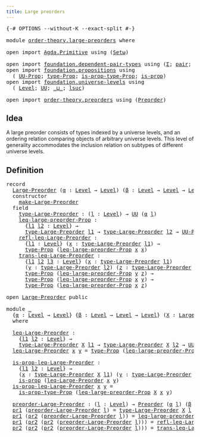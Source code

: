 ```yaml
---
title: Large preorders
---
```


<pre class="Agda"><a id="41" class="Symbol">{-#</a> <a id="45" class="Keyword">OPTIONS</a> <a id="53" class="Pragma">--without-K</a> <a id="65" class="Pragma">--exact-split</a> <a id="79" class="Symbol">#-}</a>

<a id="84" class="Keyword">module</a> <a id="91" href="order-theory.large-preorders.html" class="Module">order-theory.large-preorders</a> <a id="120" class="Keyword">where</a>

<a id="127" class="Keyword">open</a> <a id="132" class="Keyword">import</a> <a id="139" href="Agda.Primitive.html" class="Module">Agda.Primitive</a> <a id="154" class="Keyword">using</a> <a id="160" class="Symbol">(</a><a id="161" href="Agda.Primitive.html#381" class="Primitive">Setω</a><a id="165" class="Symbol">)</a>

<a id="168" class="Keyword">open</a> <a id="173" class="Keyword">import</a> <a id="180" href="foundation.dependent-pair-types.html" class="Module">foundation.dependent-pair-types</a> <a id="212" class="Keyword">using</a> <a id="218" class="Symbol">(</a><a id="219" href="foundation-core.dependent-pair-types.html#515" class="Record">Σ</a><a id="220" class="Symbol">;</a> <a id="222" href="foundation-core.dependent-pair-types.html#588" class="InductiveConstructor">pair</a><a id="226" class="Symbol">;</a> <a id="228" href="foundation-core.dependent-pair-types.html#605" class="Field">pr1</a><a id="231" class="Symbol">;</a> <a id="233" href="foundation-core.dependent-pair-types.html#617" class="Field">pr2</a><a id="236" class="Symbol">)</a>
<a id="238" class="Keyword">open</a> <a id="243" class="Keyword">import</a> <a id="250" href="foundation.propositions.html" class="Module">foundation.propositions</a> <a id="274" class="Keyword">using</a>
  <a id="282" class="Symbol">(</a> <a id="284" href="foundation-core.propositions.html#1393" class="Function">UU-Prop</a><a id="291" class="Symbol">;</a> <a id="293" href="foundation-core.propositions.html#1495" class="Function">type-Prop</a><a id="302" class="Symbol">;</a> <a id="304" href="foundation-core.propositions.html#1562" class="Function">is-prop-type-Prop</a><a id="321" class="Symbol">;</a> <a id="323" href="foundation-core.propositions.html#1309" class="Function">is-prop</a><a id="330" class="Symbol">)</a>
<a id="332" class="Keyword">open</a> <a id="337" class="Keyword">import</a> <a id="344" href="foundation.universe-levels.html" class="Module">foundation.universe-levels</a> <a id="371" class="Keyword">using</a>
  <a id="379" class="Symbol">(</a> <a id="381" href="Agda.Primitive.html#597" class="Postulate">Level</a><a id="386" class="Symbol">;</a> <a id="388" href="foundation-core.universe-levels.html#235" class="Primitive">UU</a><a id="390" class="Symbol">;</a> <a id="392" href="Agda.Primitive.html#810" class="Primitive Operator">_⊔_</a><a id="395" class="Symbol">;</a> <a id="397" href="Agda.Primitive.html#780" class="Primitive">lsuc</a><a id="401" class="Symbol">)</a>

<a id="404" class="Keyword">open</a> <a id="409" class="Keyword">import</a> <a id="416" href="order-theory.preorders.html" class="Module">order-theory.preorders</a> <a id="439" class="Keyword">using</a> <a id="445" class="Symbol">(</a><a id="446" href="order-theory.preorders.html#531" class="Function">Preorder</a><a id="454" class="Symbol">)</a>
</pre>
## Idea

A large preorder consists of types indexed by a universe levels, and an ordering relation comparing objects of arbitrary universe levels. This level of generality accommodates the inclusion relation on subtypes of different universe levels.

## Definition

<pre class="Agda"><a id="735" class="Keyword">record</a>
  <a id="Large-Preorder"></a><a id="744" href="order-theory.large-preorders.html#744" class="Record">Large-Preorder</a> <a id="759" class="Symbol">(</a><a id="760" href="order-theory.large-preorders.html#760" class="Bound">α</a> <a id="762" class="Symbol">:</a> <a id="764" href="Agda.Primitive.html#597" class="Postulate">Level</a> <a id="770" class="Symbol">→</a> <a id="772" href="Agda.Primitive.html#597" class="Postulate">Level</a><a id="777" class="Symbol">)</a> <a id="779" class="Symbol">(</a><a id="780" href="order-theory.large-preorders.html#780" class="Bound">β</a> <a id="782" class="Symbol">:</a> <a id="784" href="Agda.Primitive.html#597" class="Postulate">Level</a> <a id="790" class="Symbol">→</a> <a id="792" href="Agda.Primitive.html#597" class="Postulate">Level</a> <a id="798" class="Symbol">→</a> <a id="800" href="Agda.Primitive.html#597" class="Postulate">Level</a><a id="805" class="Symbol">)</a> <a id="807" class="Symbol">:</a> <a id="809" href="Agda.Primitive.html#381" class="Primitive">Setω</a> <a id="814" class="Keyword">where</a>
  <a id="822" class="Keyword">constructor</a>
    <a id="make-Large-Preorder"></a><a id="838" href="order-theory.large-preorders.html#838" class="InductiveConstructor">make-Large-Preorder</a>
  <a id="860" class="Keyword">field</a>
    <a id="Large-Preorder.type-Large-Preorder"></a><a id="870" href="order-theory.large-preorders.html#870" class="Field">type-Large-Preorder</a> <a id="890" class="Symbol">:</a> <a id="892" class="Symbol">(</a><a id="893" href="order-theory.large-preorders.html#893" class="Bound">l</a> <a id="895" class="Symbol">:</a> <a id="897" href="Agda.Primitive.html#597" class="Postulate">Level</a><a id="902" class="Symbol">)</a> <a id="904" class="Symbol">→</a> <a id="906" href="foundation-core.universe-levels.html#235" class="Primitive">UU</a> <a id="909" class="Symbol">(</a><a id="910" href="order-theory.large-preorders.html#760" class="Bound">α</a> <a id="912" href="order-theory.large-preorders.html#893" class="Bound">l</a><a id="913" class="Symbol">)</a>
    <a id="Large-Preorder.leq-large-preorder-Prop"></a><a id="919" href="order-theory.large-preorders.html#919" class="Field">leq-large-preorder-Prop</a> <a id="943" class="Symbol">:</a>
      <a id="951" class="Symbol">{</a><a id="952" href="order-theory.large-preorders.html#952" class="Bound">l1</a> <a id="955" href="order-theory.large-preorders.html#955" class="Bound">l2</a> <a id="958" class="Symbol">:</a> <a id="960" href="Agda.Primitive.html#597" class="Postulate">Level</a><a id="965" class="Symbol">}</a> <a id="967" class="Symbol">→</a>
      <a id="975" href="order-theory.large-preorders.html#870" class="Field">type-Large-Preorder</a> <a id="995" href="order-theory.large-preorders.html#952" class="Bound">l1</a> <a id="998" class="Symbol">→</a> <a id="1000" href="order-theory.large-preorders.html#870" class="Field">type-Large-Preorder</a> <a id="1020" href="order-theory.large-preorders.html#955" class="Bound">l2</a> <a id="1023" class="Symbol">→</a> <a id="1025" href="foundation-core.propositions.html#1393" class="Function">UU-Prop</a> <a id="1033" class="Symbol">(</a><a id="1034" href="order-theory.large-preorders.html#780" class="Bound">β</a> <a id="1036" href="order-theory.large-preorders.html#952" class="Bound">l1</a> <a id="1039" href="order-theory.large-preorders.html#955" class="Bound">l2</a><a id="1041" class="Symbol">)</a>
    <a id="Large-Preorder.refl-leq-Large-Preorder"></a><a id="1047" href="order-theory.large-preorders.html#1047" class="Field">refl-leq-Large-Preorder</a> <a id="1071" class="Symbol">:</a>
      <a id="1079" class="Symbol">{</a><a id="1080" href="order-theory.large-preorders.html#1080" class="Bound">l1</a> <a id="1083" class="Symbol">:</a> <a id="1085" href="Agda.Primitive.html#597" class="Postulate">Level</a><a id="1090" class="Symbol">}</a> <a id="1092" class="Symbol">(</a><a id="1093" href="order-theory.large-preorders.html#1093" class="Bound">x</a> <a id="1095" class="Symbol">:</a> <a id="1097" href="order-theory.large-preorders.html#870" class="Field">type-Large-Preorder</a> <a id="1117" href="order-theory.large-preorders.html#1080" class="Bound">l1</a><a id="1119" class="Symbol">)</a> <a id="1121" class="Symbol">→</a>
      <a id="1129" href="foundation-core.propositions.html#1495" class="Function">type-Prop</a> <a id="1139" class="Symbol">(</a><a id="1140" href="order-theory.large-preorders.html#919" class="Field">leq-large-preorder-Prop</a> <a id="1164" href="order-theory.large-preorders.html#1093" class="Bound">x</a> <a id="1166" href="order-theory.large-preorders.html#1093" class="Bound">x</a><a id="1167" class="Symbol">)</a>
    <a id="Large-Preorder.trans-leq-Large-Preorder"></a><a id="1173" href="order-theory.large-preorders.html#1173" class="Field">trans-leq-Large-Preorder</a> <a id="1198" class="Symbol">:</a>
      <a id="1206" class="Symbol">{</a><a id="1207" href="order-theory.large-preorders.html#1207" class="Bound">l1</a> <a id="1210" href="order-theory.large-preorders.html#1210" class="Bound">l2</a> <a id="1213" href="order-theory.large-preorders.html#1213" class="Bound">l3</a> <a id="1216" class="Symbol">:</a> <a id="1218" href="Agda.Primitive.html#597" class="Postulate">Level</a><a id="1223" class="Symbol">}</a> <a id="1225" class="Symbol">(</a><a id="1226" href="order-theory.large-preorders.html#1226" class="Bound">x</a> <a id="1228" class="Symbol">:</a> <a id="1230" href="order-theory.large-preorders.html#870" class="Field">type-Large-Preorder</a> <a id="1250" href="order-theory.large-preorders.html#1207" class="Bound">l1</a><a id="1252" class="Symbol">)</a>
      <a id="1260" class="Symbol">(</a><a id="1261" href="order-theory.large-preorders.html#1261" class="Bound">y</a> <a id="1263" class="Symbol">:</a> <a id="1265" href="order-theory.large-preorders.html#870" class="Field">type-Large-Preorder</a> <a id="1285" href="order-theory.large-preorders.html#1210" class="Bound">l2</a><a id="1287" class="Symbol">)</a> <a id="1289" class="Symbol">(</a><a id="1290" href="order-theory.large-preorders.html#1290" class="Bound">z</a> <a id="1292" class="Symbol">:</a> <a id="1294" href="order-theory.large-preorders.html#870" class="Field">type-Large-Preorder</a> <a id="1314" href="order-theory.large-preorders.html#1213" class="Bound">l3</a><a id="1316" class="Symbol">)</a> <a id="1318" class="Symbol">→</a>
      <a id="1326" href="foundation-core.propositions.html#1495" class="Function">type-Prop</a> <a id="1336" class="Symbol">(</a><a id="1337" href="order-theory.large-preorders.html#919" class="Field">leq-large-preorder-Prop</a> <a id="1361" href="order-theory.large-preorders.html#1261" class="Bound">y</a> <a id="1363" href="order-theory.large-preorders.html#1290" class="Bound">z</a><a id="1364" class="Symbol">)</a> <a id="1366" class="Symbol">→</a>
      <a id="1374" href="foundation-core.propositions.html#1495" class="Function">type-Prop</a> <a id="1384" class="Symbol">(</a><a id="1385" href="order-theory.large-preorders.html#919" class="Field">leq-large-preorder-Prop</a> <a id="1409" href="order-theory.large-preorders.html#1226" class="Bound">x</a> <a id="1411" href="order-theory.large-preorders.html#1261" class="Bound">y</a><a id="1412" class="Symbol">)</a> <a id="1414" class="Symbol">→</a>
      <a id="1422" href="foundation-core.propositions.html#1495" class="Function">type-Prop</a> <a id="1432" class="Symbol">(</a><a id="1433" href="order-theory.large-preorders.html#919" class="Field">leq-large-preorder-Prop</a> <a id="1457" href="order-theory.large-preorders.html#1226" class="Bound">x</a> <a id="1459" href="order-theory.large-preorders.html#1290" class="Bound">z</a><a id="1460" class="Symbol">)</a>

<a id="1463" class="Keyword">open</a> <a id="1468" href="order-theory.large-preorders.html#744" class="Module">Large-Preorder</a> <a id="1483" class="Keyword">public</a>

<a id="1491" class="Keyword">module</a> <a id="1498" href="order-theory.large-preorders.html#1498" class="Module">_</a>
  <a id="1502" class="Symbol">{</a><a id="1503" href="order-theory.large-preorders.html#1503" class="Bound">α</a> <a id="1505" class="Symbol">:</a> <a id="1507" href="Agda.Primitive.html#597" class="Postulate">Level</a> <a id="1513" class="Symbol">→</a> <a id="1515" href="Agda.Primitive.html#597" class="Postulate">Level</a><a id="1520" class="Symbol">}</a> <a id="1522" class="Symbol">{</a><a id="1523" href="order-theory.large-preorders.html#1523" class="Bound">β</a> <a id="1525" class="Symbol">:</a> <a id="1527" href="Agda.Primitive.html#597" class="Postulate">Level</a> <a id="1533" class="Symbol">→</a> <a id="1535" href="Agda.Primitive.html#597" class="Postulate">Level</a> <a id="1541" class="Symbol">→</a> <a id="1543" href="Agda.Primitive.html#597" class="Postulate">Level</a><a id="1548" class="Symbol">}</a> <a id="1550" class="Symbol">(</a><a id="1551" href="order-theory.large-preorders.html#1551" class="Bound">X</a> <a id="1553" class="Symbol">:</a> <a id="1555" href="order-theory.large-preorders.html#744" class="Record">Large-Preorder</a> <a id="1570" href="order-theory.large-preorders.html#1503" class="Bound">α</a> <a id="1572" href="order-theory.large-preorders.html#1523" class="Bound">β</a><a id="1573" class="Symbol">)</a>
  <a id="1577" class="Keyword">where</a>

  <a id="1586" href="order-theory.large-preorders.html#1586" class="Function">leq-Large-Preorder</a> <a id="1605" class="Symbol">:</a>
    <a id="1611" class="Symbol">{</a><a id="1612" href="order-theory.large-preorders.html#1612" class="Bound">l1</a> <a id="1615" href="order-theory.large-preorders.html#1615" class="Bound">l2</a> <a id="1618" class="Symbol">:</a> <a id="1620" href="Agda.Primitive.html#597" class="Postulate">Level</a><a id="1625" class="Symbol">}</a> <a id="1627" class="Symbol">→</a>
    <a id="1633" href="order-theory.large-preorders.html#870" class="Field">type-Large-Preorder</a> <a id="1653" href="order-theory.large-preorders.html#1551" class="Bound">X</a> <a id="1655" href="order-theory.large-preorders.html#1612" class="Bound">l1</a> <a id="1658" class="Symbol">→</a> <a id="1660" href="order-theory.large-preorders.html#870" class="Field">type-Large-Preorder</a> <a id="1680" href="order-theory.large-preorders.html#1551" class="Bound">X</a> <a id="1682" href="order-theory.large-preorders.html#1615" class="Bound">l2</a> <a id="1685" class="Symbol">→</a> <a id="1687" href="foundation-core.universe-levels.html#235" class="Primitive">UU</a> <a id="1690" class="Symbol">(</a><a id="1691" href="order-theory.large-preorders.html#1523" class="Bound">β</a> <a id="1693" href="order-theory.large-preorders.html#1612" class="Bound">l1</a> <a id="1696" href="order-theory.large-preorders.html#1615" class="Bound">l2</a><a id="1698" class="Symbol">)</a>
  <a id="1702" href="order-theory.large-preorders.html#1586" class="Function">leq-Large-Preorder</a> <a id="1721" href="order-theory.large-preorders.html#1721" class="Bound">x</a> <a id="1723" href="order-theory.large-preorders.html#1723" class="Bound">y</a> <a id="1725" class="Symbol">=</a> <a id="1727" href="foundation-core.propositions.html#1495" class="Function">type-Prop</a> <a id="1737" class="Symbol">(</a><a id="1738" href="order-theory.large-preorders.html#919" class="Field">leq-large-preorder-Prop</a> <a id="1762" href="order-theory.large-preorders.html#1551" class="Bound">X</a> <a id="1764" href="order-theory.large-preorders.html#1721" class="Bound">x</a> <a id="1766" href="order-theory.large-preorders.html#1723" class="Bound">y</a><a id="1767" class="Symbol">)</a>

  <a id="1772" href="order-theory.large-preorders.html#1772" class="Function">is-prop-leq-Large-Preorder</a> <a id="1799" class="Symbol">:</a>
    <a id="1805" class="Symbol">{</a><a id="1806" href="order-theory.large-preorders.html#1806" class="Bound">l1</a> <a id="1809" href="order-theory.large-preorders.html#1809" class="Bound">l2</a> <a id="1812" class="Symbol">:</a> <a id="1814" href="Agda.Primitive.html#597" class="Postulate">Level</a><a id="1819" class="Symbol">}</a> <a id="1821" class="Symbol">→</a>
    <a id="1827" class="Symbol">(</a><a id="1828" href="order-theory.large-preorders.html#1828" class="Bound">x</a> <a id="1830" class="Symbol">:</a> <a id="1832" href="order-theory.large-preorders.html#870" class="Field">type-Large-Preorder</a> <a id="1852" href="order-theory.large-preorders.html#1551" class="Bound">X</a> <a id="1854" href="order-theory.large-preorders.html#1806" class="Bound">l1</a><a id="1856" class="Symbol">)</a> <a id="1858" class="Symbol">(</a><a id="1859" href="order-theory.large-preorders.html#1859" class="Bound">y</a> <a id="1861" class="Symbol">:</a> <a id="1863" href="order-theory.large-preorders.html#870" class="Field">type-Large-Preorder</a> <a id="1883" href="order-theory.large-preorders.html#1551" class="Bound">X</a> <a id="1885" href="order-theory.large-preorders.html#1809" class="Bound">l2</a><a id="1887" class="Symbol">)</a> <a id="1889" class="Symbol">→</a>
    <a id="1895" href="foundation-core.propositions.html#1309" class="Function">is-prop</a> <a id="1903" class="Symbol">(</a><a id="1904" href="order-theory.large-preorders.html#1586" class="Function">leq-Large-Preorder</a> <a id="1923" href="order-theory.large-preorders.html#1828" class="Bound">x</a> <a id="1925" href="order-theory.large-preorders.html#1859" class="Bound">y</a><a id="1926" class="Symbol">)</a>
  <a id="1930" href="order-theory.large-preorders.html#1772" class="Function">is-prop-leq-Large-Preorder</a> <a id="1957" href="order-theory.large-preorders.html#1957" class="Bound">x</a> <a id="1959" href="order-theory.large-preorders.html#1959" class="Bound">y</a> <a id="1961" class="Symbol">=</a>
    <a id="1967" href="foundation-core.propositions.html#1562" class="Function">is-prop-type-Prop</a> <a id="1985" class="Symbol">(</a><a id="1986" href="order-theory.large-preorders.html#919" class="Field">leq-large-preorder-Prop</a> <a id="2010" href="order-theory.large-preorders.html#1551" class="Bound">X</a> <a id="2012" href="order-theory.large-preorders.html#1957" class="Bound">x</a> <a id="2014" href="order-theory.large-preorders.html#1959" class="Bound">y</a><a id="2015" class="Symbol">)</a>

  <a id="2020" href="order-theory.large-preorders.html#2020" class="Function">preorder-Large-Preorder</a> <a id="2044" class="Symbol">:</a> <a id="2046" class="Symbol">(</a><a id="2047" href="order-theory.large-preorders.html#2047" class="Bound">l</a> <a id="2049" class="Symbol">:</a> <a id="2051" href="Agda.Primitive.html#597" class="Postulate">Level</a><a id="2056" class="Symbol">)</a> <a id="2058" class="Symbol">→</a> <a id="2060" href="order-theory.preorders.html#531" class="Function">Preorder</a> <a id="2069" class="Symbol">(</a><a id="2070" href="order-theory.large-preorders.html#1503" class="Bound">α</a> <a id="2072" href="order-theory.large-preorders.html#2047" class="Bound">l</a><a id="2073" class="Symbol">)</a> <a id="2075" class="Symbol">(</a><a id="2076" href="order-theory.large-preorders.html#1523" class="Bound">β</a> <a id="2078" href="order-theory.large-preorders.html#2047" class="Bound">l</a> <a id="2080" href="order-theory.large-preorders.html#2047" class="Bound">l</a><a id="2081" class="Symbol">)</a>
  <a id="2085" href="foundation-core.dependent-pair-types.html#605" class="Field">pr1</a> <a id="2089" class="Symbol">(</a><a id="2090" href="order-theory.large-preorders.html#2020" class="Function">preorder-Large-Preorder</a> <a id="2114" href="order-theory.large-preorders.html#2114" class="Bound">l</a><a id="2115" class="Symbol">)</a> <a id="2117" class="Symbol">=</a> <a id="2119" href="order-theory.large-preorders.html#870" class="Field">type-Large-Preorder</a> <a id="2139" href="order-theory.large-preorders.html#1551" class="Bound">X</a> <a id="2141" href="order-theory.large-preorders.html#2114" class="Bound">l</a>
  <a id="2145" href="foundation-core.dependent-pair-types.html#605" class="Field">pr1</a> <a id="2149" class="Symbol">(</a><a id="2150" href="foundation-core.dependent-pair-types.html#617" class="Field">pr2</a> <a id="2154" class="Symbol">(</a><a id="2155" href="order-theory.large-preorders.html#2020" class="Function">preorder-Large-Preorder</a> <a id="2179" href="order-theory.large-preorders.html#2179" class="Bound">l</a><a id="2180" class="Symbol">))</a> <a id="2183" class="Symbol">=</a> <a id="2185" href="order-theory.large-preorders.html#919" class="Field">leq-large-preorder-Prop</a> <a id="2209" href="order-theory.large-preorders.html#1551" class="Bound">X</a>
  <a id="2213" href="foundation-core.dependent-pair-types.html#605" class="Field">pr1</a> <a id="2217" class="Symbol">(</a><a id="2218" href="foundation-core.dependent-pair-types.html#617" class="Field">pr2</a> <a id="2222" class="Symbol">(</a><a id="2223" href="foundation-core.dependent-pair-types.html#617" class="Field">pr2</a> <a id="2227" class="Symbol">(</a><a id="2228" href="order-theory.large-preorders.html#2020" class="Function">preorder-Large-Preorder</a> <a id="2252" href="order-theory.large-preorders.html#2252" class="Bound">l</a><a id="2253" class="Symbol">)))</a> <a id="2257" class="Symbol">=</a> <a id="2259" href="order-theory.large-preorders.html#1047" class="Field">refl-leq-Large-Preorder</a> <a id="2283" href="order-theory.large-preorders.html#1551" class="Bound">X</a>
  <a id="2287" href="foundation-core.dependent-pair-types.html#617" class="Field">pr2</a> <a id="2291" class="Symbol">(</a><a id="2292" href="foundation-core.dependent-pair-types.html#617" class="Field">pr2</a> <a id="2296" class="Symbol">(</a><a id="2297" href="foundation-core.dependent-pair-types.html#617" class="Field">pr2</a> <a id="2301" class="Symbol">(</a><a id="2302" href="order-theory.large-preorders.html#2020" class="Function">preorder-Large-Preorder</a> <a id="2326" href="order-theory.large-preorders.html#2326" class="Bound">l</a><a id="2327" class="Symbol">)))</a> <a id="2331" class="Symbol">=</a> <a id="2333" href="order-theory.large-preorders.html#1173" class="Field">trans-leq-Large-Preorder</a> <a id="2358" href="order-theory.large-preorders.html#1551" class="Bound">X</a>
</pre>